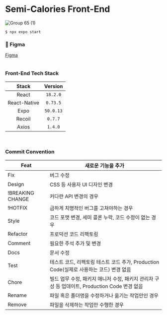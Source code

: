 # Semi-Calories Front-End

![Group 65 (1)](https://github.com/semi-calories/Frontend/assets/58768930/52f4f1e2-2f7d-4bac-b217-18388ccf5249)
<br>
```
$ npx expo start
```
### 🎨  Figma
[Figma](https://www.figma.com/file/tdbRDEx8ncLTtrX5URJhd6/Semi-Calories?type=design&node-id=0-1&mode=design&t=tmfjIUFmhN0y3FiC-0)
<br><br>


### Front-End Tech Stack
**Stack**|**Version**|
:-------:|:---------:|
React|`18.2.0`|
React-Native|`0.73.5`|
Expo|`50.0.13`|
Recoil|`0.7.7`|
Axios|`1.4.0`|


<br>

### Commit Convention
Feat | 새로운 기능을 추가
-- | --
Fix | 버그 수정
Design | CSS 등 사용자 UI 디자인 변경
!BREAKING CHANGE | 커다란 API 변경의 경우
!HOTFIX | 급하게 치명적인 버그를 고쳐야하는 경우
Style | 코드 포맷 변경, 세미 콜론 누락, 코드 수정이 없는 경우
Refactor | 프로덕션 코드 리팩토링
Comment | 필요한 주석 추가 및 변경
Docs | 문서 수정
Test | 테스트 코드, 리펙토링 테스트 코드 추가, Production Code(실제로 사용하는 코드) 변경 없음
Chore | 빌드 업무 수정, 패키지 매니저 수정, 패키지 관리자 구성 등 업데이트, Production Code 변경 없음
Rename | 파일 혹은 폴더명을 수정하거나 옮기는 작업만인 경우
Remove | 파일을 삭제하는 작업만 수행한 경우




